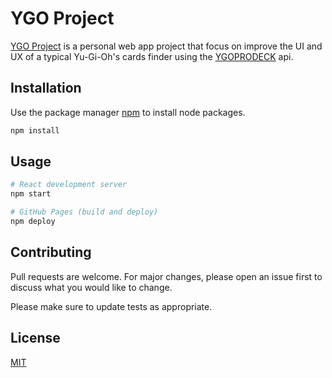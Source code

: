 # YGO Project

[YGO Project](https://frafranzisco.github.io/ygo-project/) is a personal web app project that focus on improve the UI and UX of a typical Yu-Gi-Oh's cards finder using the [YGOPRODECK](https://db.ygoprodeck.com/api-guide/) api.

## Installation

Use the package manager [npm](https://nodejs.org/) to install node packages.

```bash
npm install
```

## Usage

```bash
# React development server
npm start

# GitHub Pages (build and deploy)
npm deploy
```

## Contributing
Pull requests are welcome. For major changes, please open an issue first to discuss what you would like to change.

Please make sure to update tests as appropriate.

## License
[MIT](https://choosealicense.com/licenses/mit/)
